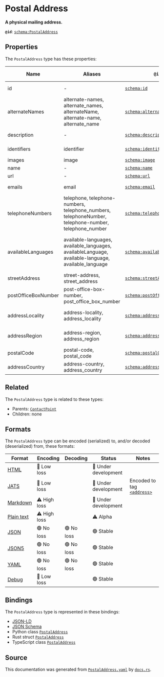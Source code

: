 # Postal Address

**A physical mailing address.**

**`@id`**: [`schema:PostalAddress`](https://schema.org/PostalAddress)

## Properties

The `PostalAddress` type has these properties:

| Name                | Aliases                                                                                              | `@id`                                                                  | Type                                                                                                                                                                                                                 | Description                                                                                                    | Inherited from                                                                                                |
| ------------------- | ---------------------------------------------------------------------------------------------------- | ---------------------------------------------------------------------- | -------------------------------------------------------------------------------------------------------------------------------------------------------------------------------------------------------------------- | -------------------------------------------------------------------------------------------------------------- | ------------------------------------------------------------------------------------------------------------- |
| id                  | -                                                                                                    | [`schema:id`](https://schema.org/id)                                   | [`String`](https://github.com/stencila/stencila/blob/main/docs/reference/schema/data/string.md)                                                                                                                      | The identifier for this item.                                                                                  | [`Entity`](https://github.com/stencila/stencila/blob/main/docs/reference/schema/other/entity.md)              |
| alternateNames      | alternate-names, alternate_names, alternateName, alternate-name, alternate_name                      | [`schema:alternateName`](https://schema.org/alternateName)             | [`String`](https://github.com/stencila/stencila/blob/main/docs/reference/schema/data/string.md)*                                                                                                                     | Alternate names (aliases) for the item.                                                                        | [`Thing`](https://github.com/stencila/stencila/blob/main/docs/reference/schema/other/thing.md)                |
| description         | -                                                                                                    | [`schema:description`](https://schema.org/description)                 | [`Text`](https://github.com/stencila/stencila/blob/main/docs/reference/schema/prose/text.md)                                                                                                                         | A description of the item.                                                                                     | [`Thing`](https://github.com/stencila/stencila/blob/main/docs/reference/schema/other/thing.md)                |
| identifiers         | identifier                                                                                           | [`schema:identifier`](https://schema.org/identifier)                   | ([`PropertyValue`](https://github.com/stencila/stencila/blob/main/docs/reference/schema/other/property-value.md) \| [`String`](https://github.com/stencila/stencila/blob/main/docs/reference/schema/data/string.md))* | Any kind of identifier for any kind of Thing.                                                                  | [`Thing`](https://github.com/stencila/stencila/blob/main/docs/reference/schema/other/thing.md)                |
| images              | image                                                                                                | [`schema:image`](https://schema.org/image)                             | [`ImageObject`](https://github.com/stencila/stencila/blob/main/docs/reference/schema/works/image-object.md)*                                                                                                         | Images of the item.                                                                                            | [`Thing`](https://github.com/stencila/stencila/blob/main/docs/reference/schema/other/thing.md)                |
| name                | -                                                                                                    | [`schema:name`](https://schema.org/name)                               | [`String`](https://github.com/stencila/stencila/blob/main/docs/reference/schema/data/string.md)                                                                                                                      | The name of the item.                                                                                          | [`Thing`](https://github.com/stencila/stencila/blob/main/docs/reference/schema/other/thing.md)                |
| url                 | -                                                                                                    | [`schema:url`](https://schema.org/url)                                 | [`String`](https://github.com/stencila/stencila/blob/main/docs/reference/schema/data/string.md)                                                                                                                      | The URL of the item.                                                                                           | [`Thing`](https://github.com/stencila/stencila/blob/main/docs/reference/schema/other/thing.md)                |
| emails              | email                                                                                                | [`schema:email`](https://schema.org/email)                             | [`String`](https://github.com/stencila/stencila/blob/main/docs/reference/schema/data/string.md)*                                                                                                                     | Email address for correspondence.                                                                              | [`ContactPoint`](https://github.com/stencila/stencila/blob/main/docs/reference/schema/other/contact-point.md) |
| telephoneNumbers    | telephone, telephone-numbers, telephone_numbers, telephoneNumber, telephone-number, telephone_number | [`schema:telephone`](https://schema.org/telephone)                     | [`String`](https://github.com/stencila/stencila/blob/main/docs/reference/schema/data/string.md)*                                                                                                                     | Telephone numbers for the contact point.                                                                       | [`ContactPoint`](https://github.com/stencila/stencila/blob/main/docs/reference/schema/other/contact-point.md) |
| availableLanguages  | available-languages, available_languages, availableLanguage, available-language, available_language  | [`schema:availableLanguage`](https://schema.org/availableLanguage)     | [`String`](https://github.com/stencila/stencila/blob/main/docs/reference/schema/data/string.md)*                                                                                                                     | Languages (human not programming) in which it is possible to communicate with the organization/department etc. | [`ContactPoint`](https://github.com/stencila/stencila/blob/main/docs/reference/schema/other/contact-point.md) |
| streetAddress       | street-address, street_address                                                                       | [`schema:streetAddress`](https://schema.org/streetAddress)             | [`String`](https://github.com/stencila/stencila/blob/main/docs/reference/schema/data/string.md)                                                                                                                      | The street address.                                                                                            | -                                                                                                             |
| postOfficeBoxNumber | post-office-box-number, post_office_box_number                                                       | [`schema:postOfficeBoxNumber`](https://schema.org/postOfficeBoxNumber) | [`String`](https://github.com/stencila/stencila/blob/main/docs/reference/schema/data/string.md)                                                                                                                      | The post office box number.                                                                                    | -                                                                                                             |
| addressLocality     | address-locality, address_locality                                                                   | [`schema:addressLocality`](https://schema.org/addressLocality)         | [`String`](https://github.com/stencila/stencila/blob/main/docs/reference/schema/data/string.md)                                                                                                                      | The locality in which the street address is, and which is in the region.                                       | -                                                                                                             |
| addressRegion       | address-region, address_region                                                                       | [`schema:addressRegion`](https://schema.org/addressRegion)             | [`String`](https://github.com/stencila/stencila/blob/main/docs/reference/schema/data/string.md)                                                                                                                      | The region in which the locality is, and which is in the country.                                              | -                                                                                                             |
| postalCode          | postal-code, postal_code                                                                             | [`schema:postalCode`](https://schema.org/postalCode)                   | [`String`](https://github.com/stencila/stencila/blob/main/docs/reference/schema/data/string.md)                                                                                                                      | The postal code.                                                                                               | -                                                                                                             |
| addressCountry      | address-country, address_country                                                                     | [`schema:addressCountry`](https://schema.org/addressCountry)           | [`String`](https://github.com/stencila/stencila/blob/main/docs/reference/schema/data/string.md)                                                                                                                      | The country.                                                                                                   | -                                                                                                             |

## Related

The `PostalAddress` type is related to these types:

- Parents: [`ContactPoint`](https://github.com/stencila/stencila/blob/main/docs/reference/schema/other/contact-point.md)
- Children: none

## Formats

The `PostalAddress` type can be encoded (serialized) to, and/or decoded (deserialized) from, these formats:

| Format                                                                                        | Encoding         | Decoding     | Status                 | Notes                                                                                                        |
| --------------------------------------------------------------------------------------------- | ---------------- | ------------ | ---------------------- | ------------------------------------------------------------------------------------------------------------ |
| [HTML](https://github.com/stencila/stencila/blob/main/docs/reference/formats/html.md)         | 🔷 Low loss       |              | 🚧 Under development    |                                                                                                              |
| [JATS](https://github.com/stencila/stencila/blob/main/docs/reference/formats/jats.md)         | 🔷 Low loss       |              | 🚧 Under development    | Encoded to tag [`<address>`](https://jats.nlm.nih.gov/articleauthoring/tag-library/1.3/element/address.html) |
| [Markdown](https://github.com/stencila/stencila/blob/main/docs/reference/formats/markdown.md) | ⚠️ High loss     |              | 🚧 Under development    |                                                                                                              |
| [Plain text](https://github.com/stencila/stencila/blob/main/docs/reference/formats/text.md)   | ⚠️ High loss     |              | ⚠️ Alpha               |                                                                                                              |
| [JSON](https://github.com/stencila/stencila/blob/main/docs/reference/formats/json.md)         | 🟢 No loss        | 🟢 No loss    | 🟢 Stable               |                                                                                                              |
| [JSON5](https://github.com/stencila/stencila/blob/main/docs/reference/formats/json5.md)       | 🟢 No loss        | 🟢 No loss    | 🟢 Stable               |                                                                                                              |
| [YAML](https://github.com/stencila/stencila/blob/main/docs/reference/formats/yaml.md)         | 🟢 No loss        | 🟢 No loss    | 🟢 Stable               |                                                                                                              |
| [Debug](https://github.com/stencila/stencila/blob/main/docs/reference/formats/debug.md)       | 🔷 Low loss       |              | 🟢 Stable               |                                                                                                              |

## Bindings

The `PostalAddress` type is represented in these bindings:

- [JSON-LD](https://stencila.dev/PostalAddress.jsonld)
- [JSON Schema](https://stencila.dev/PostalAddress.schema.json)
- Python class [`PostalAddress`](https://github.com/stencila/stencila/blob/main/python/python/stencila/types/postal_address.py)
- Rust struct [`PostalAddress`](https://github.com/stencila/stencila/blob/main/rust/schema/src/types/postal_address.rs)
- TypeScript class [`PostalAddress`](https://github.com/stencila/stencila/blob/main/typescript/src/types/PostalAddress.ts)

## Source

This documentation was generated from [`PostalAddress.yaml`](https://github.com/stencila/stencila/blob/main/schema/PostalAddress.yaml) by [`docs.rs`](https://github.com/stencila/stencila/blob/main/rust/schema-gen/src/docs.rs).